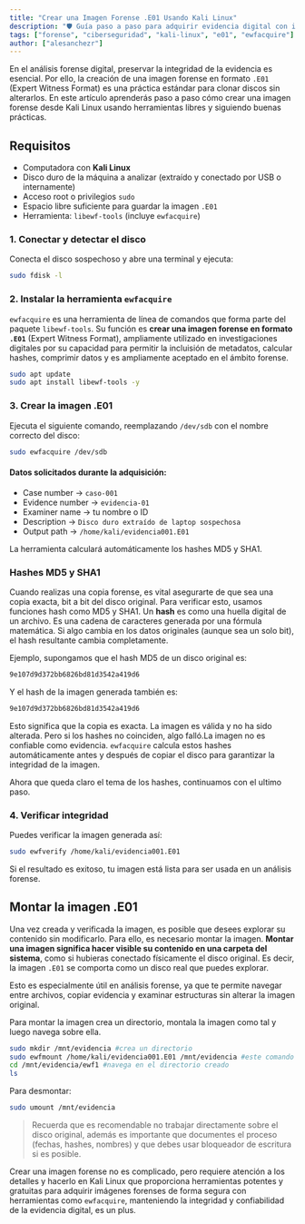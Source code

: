 ```yaml
---
title: "Crear una Imagen Forense .E01 Usando Kali Linux"
description: "🛡️ Guía paso a paso para adquirir evidencia digital con integridad y precisión usando Kali Linux y ewfacquire."
tags: ["forense", "ciberseguridad", "kali-linux", "e01", "ewfacquire"]
author: ["alesanchezr"]
---
```


En el análisis forense digital, preservar la integridad de la evidencia es esencial. Por ello, la creación de una imagen forense en formato `.E01` (Expert Witness Format) es una práctica estándar para clonar discos sin alterarlos. En este artículo aprenderás paso a paso cómo crear una imagen forense desde Kali Linux usando herramientas libres y siguiendo buenas prácticas.

##  Requisitos

- Computadora con **Kali Linux**
- Disco duro de la máquina a analizar (extraído y conectado por USB o internamente)
- Acceso root o privilegios `sudo`
- Espacio libre suficiente para guardar la imagen `.E01`
- Herramienta: `libewf-tools` (incluye `ewfacquire`)

### 1. Conectar y detectar el disco

Conecta el disco sospechoso y abre una terminal y ejecuta:

```bash
sudo fdisk -l
```

### 2. Instalar la herramienta `ewfacquire`

`ewfacquire` es una herramienta de línea de comandos que forma parte del paquete `libewf-tools`. Su función es **crear una imagen forense en formato `.E01`** (Expert Witness Format), ampliamente utilizado en investigaciones digitales por su capacidad para permitir la incluisión de metadatos, calcular hashes, comprimir datos y es ampliamente aceptado en el ámbito forense.

```bash
sudo apt update
sudo apt install libewf-tools -y
```

### 3. Crear la imagen .E01

Ejecuta el siguiente comando, reemplazando `/dev/sdb` con el nombre correcto del disco:

```bash
sudo ewfacquire /dev/sdb
```

#### Datos solicitados durante la adquisición:

- Case number → `caso-001`
- Evidence number → `evidencia-01`
- Examiner name → tu nombre o ID
- Description → `Disco duro extraído de laptop sospechosa`
- Output path → `/home/kali/evidencia001.E01`

La herramienta calculará automáticamente los hashes MD5 y SHA1.

### Hashes MD5 y SHA1

Cuando realizas una copia forense, es vital asegurarte de que sea una copia exacta, bit a bit del disco original. Para verificar esto, usamos funciones hash como MD5 y SHA1. Un **hash** es como una huella digital de un archivo. Es una cadena de caracteres generada por una fórmula matemática. Si algo cambia en los datos originales (aunque sea un solo bit), el hash resultante cambia completamente.

Ejemplo, supongamos que el hash MD5 de un disco original es:

```bash
9e107d9d372bb6826bd81d3542a419d6
```

Y el hash de la imagen generada también es:

```bash
9e107d9d372bb6826bd81d3542a419d6
```

Esto significa que la copia es exacta. La imagen es válida y no ha sido alterada. Pero si los hashes no coinciden, algo falló.La imagen no es confiable como evidencia. `ewfacquire` calcula estos hashes automáticamente antes y después de copiar el disco para garantizar la integridad de la imagen.

Ahora que queda claro el tema de los hashes, continuamos con el ultimo paso.

### 4. Verificar integridad

Puedes verificar la imagen generada así:

```bash
sudo ewfverify /home/kali/evidencia001.E01
```

Si el resultado es exitoso, tu imagen está lista para ser usada en un análisis forense.

## Montar la imagen .E01

Una vez creada y verificada la imagen, es posible que desees explorar su contenido sin modificarlo. Para ello, es necesario montar la imagen. **Montar una imagen significa hacer visible su contenido en una carpeta del sistema**, como si hubieras conectado físicamente el disco original. Es decir, la imagen `.E01` se comporta como un disco real que puedes explorar.

Esto es especialmente útil en análisis forense, ya que te permite navegar entre archivos, copiar evidencia y examinar estructuras sin alterar la imagen original.

Para montar la imagen crea un directorio, montala la imagen como tal y luego navega sobre ella.
```bash
sudo mkdir /mnt/evidencia #crea un directorio
sudo ewfmount /home/kali/evidencia001.E01 /mnt/evidencia #este comando monta la imagen
cd /mnt/evidencia/ewf1 #navega en el directorio creado
ls
```

Para desmontar:

```bash
sudo umount /mnt/evidencia
```

> Recuerda que es recomendable no trabajar directamente sobre el disco original, además es importante que documentes el proceso (fechas, hashes, nombres) y que debes usar bloqueador de escritura si es posible.

Crear una imagen forense no es complicado, pero requiere atención a los detalles y hacerlo en Kali Linux que proporciona herramientas potentes y gratuitas para adquirir imágenes forenses de forma segura con herramientas como `ewfacquire`, manteniendo la integridad y confiabilidad de la evidencia digital, es un plus.
